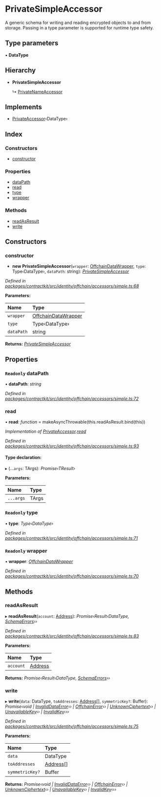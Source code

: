 # PrivateSimpleAccessor

A generic schema for writing and reading encrypted objects to and from storage. Passing in a type parameter is supported for runtime type safety.

## Type parameters

▪ **DataType**

## Hierarchy

* **PrivateSimpleAccessor**

  ↳ [PrivateNameAccessor]()

## Implements

* [PrivateAccessor]()‹DataType›

## Index

### Constructors

* [constructor]()

### Properties

* [dataPath]()
* [read]()
* [type]()
* [wrapper]()

### Methods

* [readAsResult]()
* [write]()

## Constructors

### constructor

+ **new PrivateSimpleAccessor**\(`wrapper`: [OffchainDataWrapper](), `type`: Type‹DataType›, `dataPath`: string\): [_PrivateSimpleAccessor_]()

_Defined in_ [_packages/contractkit/src/identity/offchain/accessors/simple.ts:68_](https://github.com/celo-org/celo-monorepo/blob/master/packages/contractkit/src/identity/offchain/accessors/simple.ts#L68)

**Parameters:**

| Name | Type |
| :--- | :--- |
| `wrapper` | [OffchainDataWrapper]() |
| `type` | Type‹DataType› |
| `dataPath` | string |

**Returns:** [_PrivateSimpleAccessor_]()

## Properties

### `Readonly` dataPath

• **dataPath**: _string_

_Defined in_ [_packages/contractkit/src/identity/offchain/accessors/simple.ts:72_](https://github.com/celo-org/celo-monorepo/blob/master/packages/contractkit/src/identity/offchain/accessors/simple.ts#L72)

### read

• **read**: _function_ = makeAsyncThrowable\(this.readAsResult.bind\(this\)\)

_Implementation of_ [_PrivateAccessor_]()_._[_read_]()

_Defined in_ [_packages/contractkit/src/identity/offchain/accessors/simple.ts:93_](https://github.com/celo-org/celo-monorepo/blob/master/packages/contractkit/src/identity/offchain/accessors/simple.ts#L93)

#### Type declaration:

▸ \(...`args`: TArgs\): _Promise‹TResult›_

**Parameters:**

| Name | Type |
| :--- | :--- |
| `...args` | TArgs |

### `Readonly` type

• **type**: _Type‹DataType›_

_Defined in_ [_packages/contractkit/src/identity/offchain/accessors/simple.ts:71_](https://github.com/celo-org/celo-monorepo/blob/master/packages/contractkit/src/identity/offchain/accessors/simple.ts#L71)

### `Readonly` wrapper

• **wrapper**: [_OffchainDataWrapper_]()

_Defined in_ [_packages/contractkit/src/identity/offchain/accessors/simple.ts:70_](https://github.com/celo-org/celo-monorepo/blob/master/packages/contractkit/src/identity/offchain/accessors/simple.ts#L70)

## Methods

### readAsResult

▸ **readAsResult**\(`account`: [Address](_base_.md#address)\): _Promise‹Result‹DataType,_ [_SchemaErrors_](_identity_offchain_accessors_errors_.md#schemaerrors)_››_

_Defined in_ [_packages/contractkit/src/identity/offchain/accessors/simple.ts:83_](https://github.com/celo-org/celo-monorepo/blob/master/packages/contractkit/src/identity/offchain/accessors/simple.ts#L83)

**Parameters:**

| Name | Type |
| :--- | :--- |
| `account` | [Address](_base_.md#address) |

**Returns:** _Promise‹Result‹DataType,_ [_SchemaErrors_](_identity_offchain_accessors_errors_.md#schemaerrors)_››_

### write

▸ **write**\(`data`: DataType, `toAddresses`: [Address](_base_.md#address)\[\], `symmetricKey?`: Buffer\): _Promise‹void \|_ [_InvalidDataError_]()_‹› \|_ [_OffchainError_]()_‹› \|_ [_UnknownCiphertext_]()_‹› \|_ [_UnavailableKey_]()_‹› \|_ [_InvalidKey_]()_‹››_

_Defined in_ [_packages/contractkit/src/identity/offchain/accessors/simple.ts:75_](https://github.com/celo-org/celo-monorepo/blob/master/packages/contractkit/src/identity/offchain/accessors/simple.ts#L75)

**Parameters:**

| Name | Type |
| :--- | :--- |
| `data` | DataType |
| `toAddresses` | [Address](_base_.md#address)\[\] |
| `symmetricKey?` | Buffer |

**Returns:** _Promise‹void \|_ [_InvalidDataError_]()_‹› \|_ [_OffchainError_]()_‹› \|_ [_UnknownCiphertext_]()_‹› \|_ [_UnavailableKey_]()_‹› \|_ [_InvalidKey_]()_‹››_

